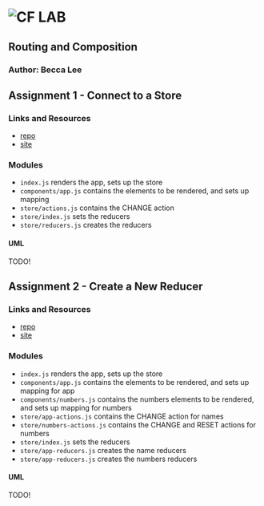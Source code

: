 ![CF](http://i.imgur.com/7v5ASc8.png) LAB
=================================================

## Routing and Composition

### Author: Becca Lee

## Assignment 1 - Connect to a Store

### Links and Resources
* [repo](https://codesandbox.io/s/v3kw9l4k35)
* [site](https://v3kw9l4k35.codesandbox.io/)

### Modules
- `index.js` renders the app, sets up the store
- `components/app.js` contains the elements to be rendered, and sets up mapping
- `store/actions.js` contains the CHANGE action
- `store/index.js` sets the reducers
- `store/reducers.js` creates the reducers

#### UML
TODO!

## Assignment 2 - Create a New Reducer

### Links and Resources
* [repo](https://codesandbox.io/s/lrj1ql94ol)
* [site](https://lrj1ql94ol.codesandbox.io/)

### Modules
- `index.js` renders the app, sets up the store
- `components/app.js` contains the elements to be rendered, and sets up mapping for app
- `components/numbers.js` contains the numbers elements to be rendered, and sets up mapping for numbers
- `store/app-actions.js` contains the CHANGE action for names
- `store/numbers-actions.js` contains the CHANGE and RESET actions for numbers
- `store/index.js` sets the reducers
- `store/app-reducers.js` creates the name reducers
- `store/app-reducers.js` creates the numbers reducers


#### UML
TODO!
